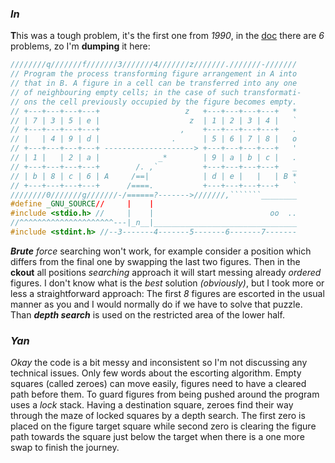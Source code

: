 ### *In*
**T**his was a tough problem, it's the first one from *1990*, in the
[doc](https://ioinformatics.org/files/ioi1990round1.pdf) there are
*6* problems, zo I'm **dumping** it here:
```C
////////q///////f///////3///////4///////z///////.///////-///////
// Program the process transforming figure arrangement in A into
// that in B. A figure in a cell can be transferred into any one
// of neighbouring empty cells; in the case of such transformati-
// ons the cell previously occupied by the figure becomes empty.
// +---+---+---+---+                   z   +---+---+---+---+   *
// | 7 | 3 | 5 | e |                    z  | 1 | 2 | 3 | 4 |   `
// +---+---+---+---+                  ,    +---+---+---+---+   .
// |   | 4 | 9 | d |                .      | 5 | 6 | 7 | 8 |   o
// +---+---+---+---+ --------------------> +---+---+---+---+   '
// | 1 |   | 2 | a |             _*        | 9 | a | b | c |   .
// +---+---+---+---+        /. ,`          +---+---+---+---+   _
// | b | 8 | c | 6 | A     /==|            | d | e |   |   | B *
// +---+---+---+---+      /====.           +---+---+---+---+   `
////////0///////g///////-/======?------->///////,```````________
#define _GNU_SOURCE//     |    |               
#include <stdio.h> //     |    |                          oo  ..
//^^^^^^^^^^^^^^^^^^^^^---|_n__|________________________________
#include <stdint.h> //--3-------4-------5-------6-------7-------
```
***Brute*** *force* searching won't work, for example consider
a position which differs from the final one by swapping the last
two figures. Then in the **ckout** all positions *searching* approach
it will start messing already *ordered* figures. I don't know what
is the *best* solution *(obviously)*, but I took more or less a
straightforward approach: The first *8* figures are escorted in the
usual manner as you and I would normally do if we have to solve that
puzzle. Than ***depth search*** is used on the restricted area of
the lower half.

### *Yan*
*Okay* the code is a bit messy and inconsistent so I'm not
discussing any technical issues. Only few words about the escorting
algorithm. Empty squares (called zeroes) can move easily, figures
need to have a cleared path before them. To guard figures from being
pushed around the program uses a *lock* stack. Having a destination
square, zeroes find their way through the maze of locked squares by a
depth search. The first zero is placed on the figure target square while
second zero is clearing the figure path towards the square just
below the target when there is a one more swap to finish the journey.